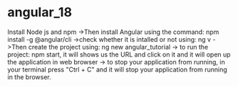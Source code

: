 # angular_18
Install Node js and npm 
->Then install Angular using the command: npm install -g @angular/cli
->check whether it is intalled or not using: ng v
->Then create the project using: ng new angular_tutorial
-> to run the project: npm start, it will shows us the URL and click on it and it will open up the application in web browser
-> to stop your application from running, in your terminal press "Ctrl + C" and it will stop your application from running in the browser.

